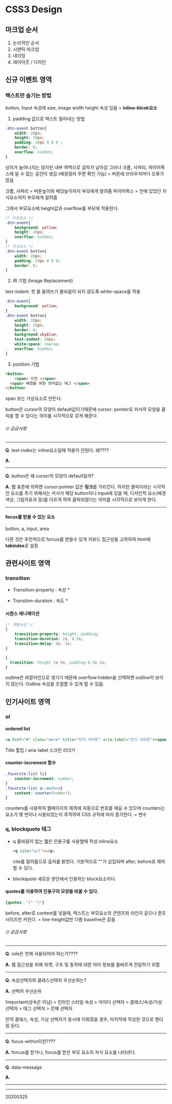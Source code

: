 # CSS3 Design



## 마크업 순서

1. 논리적인 순서
2. 시맨틱 마크업
3. 네이밍
4. 레이아웃 / 디자인





## 신규 이벤트 영역

### 텍스트만 숨기는 방법

button, Input 속성에 size, image width height 속성 있음 = **inline-blcok요소**

1. padding 값으로 텍스트 밀어내는 방법

~~~css
.btn-event button{
    width: 20px;
    height: 20px;
    padding: 20px 0 0 0 ;
    border: 0;
    overflow: hidden;
}
~~~

상자가 늘어나지는 않지만 내부 여백으로 글자가 날아감
그러나 크롬, 사파리, 파이어폭스에 알 수 없는 공간이 생김 (배경컬러 주면 확인 가능)
= 버튼에 브라우저마다 오류가 많음

크롬, 사파리 = 버튼높이와 패딩높이까지 부모에게 알려줌
파이어폭스 = 안에 있었던 자식요소까지 부모에게 알려줌

그래서 부모요소에 height값과 overflow를 부모에 적용한다.

~~~css
/* 부모요소 */
.btn-event{
    background: yellow;
    height: 20px;
    overflow: hidden;
}
/* 자식요소 */
.btn-event button{
    width: 20px;
    padding: 20px 0 0 0;
    border: 0;
}
~~~



2. IR 기법 (Image Replacement)

text-indent: 첫 줄 들여쓰기
줄바꿈이 되지 않도록 white-space를 적용

~~~css
.btn-event{
    background: yellow;
}
.btn-event button{
    width: 20px;
    height: 20px;
    border: 0;
    background:skyblue;
    text-indent: 20px;
    white-space: nowrap;
    overflow: hidden;
}
~~~



3. position 기법

~~~html
<button>
	<span> 이전 </span>
  <span> 배경을 위한 의미없는 태그 </span>
</button>
~~~

span 또는 가상요소로 만든다.

button은 cursor의 모양이 default값이기때문에 cursor: pointer로 커서의 모양을 클릭을 할 수 있다는 의미를 시각적으로 갖게 해준다.



###### 🙄 궁금사항

---

**Q.** text-index는 inline요소일때 적용이 안된다. 왜????

**A.** 

---

**Q.** button은 왜 cursor의 모양이 default일까?

**A.** 웹 표준에 의하면 cursor:pointer 값은 **링크**를 가리킨다. 하지만 클릭이라는 시각적인 요소를 주기 위해서는 커서가 해당 button이나 input에 있을 때, 디자인적 요소(배경색상, 그림자효과 등)를 다르게 하여 클릭되었다는 의미를 시각적으로 보이게 한다.

---



#### focus를 받을 수 있는 요소

button, a, input, area

다른 것은 후천척으로 forcus를 받을수 있게 키보드 접근성을 고려하여 html에  **tabindex**로 설정




## 관련사이트 영역

### transition	

- Transition-property : 속성 *

- Transtion-duration : 속도 *

#### 시퀀스 애니메이션

~~~css
/* 개별속성 */
{
  	transition-property: height, padding;
    transition-duration: 2s, 0.5s;
    transition-delay: 0s, 2s;
}

{
  transition: height 2s 0s, padding 0.5s 2s;
}
~~~

outline은 바깥라인으로 생기기 때문에 overflow:hidden을 선택하면 outline이 보이지 않는다. Outline 속성을 조절할 수 있게 할 수 있음.



## 인기사이트 영역

### ol

#### ordered list

~~~html
<a href="#" class="more" title="인기 사이트" aria-label="인기 사이트"><span class="icon-plus"></span>더보기</a>
~~~

Title 툴팁 / aria-label 스크린 리더기

#### counter-increment 함수

~~~css
.favorite-list li{
    counter-increment: number;
}
.favorite-list a::before{
    content: counter(number);
}
~~~

counters를 사용하여 웹페이지의 제목에 자동으로 번호를 매길 수 있으며 counters는 요소가 몇 번이나 사용되었는지 추적하여 CSS 규칙에 따라 증가한다. = 변수

### q, blockquote 태그

- q
  줄바꿈이 없는 짧은 인용구를 사용할때 작성
  inline요소

  ~~~html
  <q cite="url"></q>
  ~~~

  cite를 알려줌으로 출처를 밝힌다.
  기본적으로 ""가 삽입되며 after, before로 제어 할 수 있다.

- blockquote
  새로운 문단에서 인용하는 block요소이다.

#### quotes를 이용하여 인용구의 모양을 바꿀 수 있다.

~~~css
{quotes: "[" "]"}
~~~



before, after로 content를 넣을때, 텍스트는 부모요소의 콘텐츠와 라인이 같으나 폰트사이즈만 커진다. = line-height값만 다름 baseline은 같음













###### 🙄 궁금사항

---

**Q.** role은 언제 사용되어야 하는가????

**A.** 웹 접근성을 위해 위젯, 구조 및 동작에 대한 의미 정보를 올바르게 전달하기 위함

---

**Q.** 속성선택자와 클래스선택자 우선순위는?

**A.** 선택자 우선순위

!important(상속은 아님) > 인라인 스타일 속성 > 아이디 선택자 > 클래스/속성/가상 선택자 > 태그 선택자 > 전체 선택자

만약 클래스, 속성, 가상 선택자가 동시에 이뤄졌을 경우, 마지막에 작성한 것으로 렌더링 된다.

---

**Q.** focus-within이란????

**A.** forcus를 받거나, focus를 받은 부모 요소의 자식 요소를 나타낸다.

---

**Q.** data-message

**A.** 

---







---

20200325